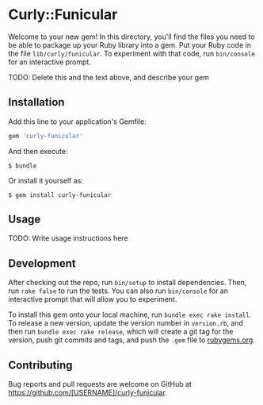 # Curly::Funicular

Welcome to your new gem! In this directory, you'll find the files you need to be able to package up your Ruby library into a gem. Put your Ruby code in the file `lib/curly/funicular`. To experiment with that code, run `bin/console` for an interactive prompt.

TODO: Delete this and the text above, and describe your gem

## Installation

Add this line to your application's Gemfile:

```ruby
gem 'curly-funicular'
```

And then execute:

    $ bundle

Or install it yourself as:

    $ gem install curly-funicular

## Usage

TODO: Write usage instructions here

## Development

After checking out the repo, run `bin/setup` to install dependencies. Then, run `rake false` to run the tests. You can also run `bin/console` for an interactive prompt that will allow you to experiment.

To install this gem onto your local machine, run `bundle exec rake install`. To release a new version, update the version number in `version.rb`, and then run `bundle exec rake release`, which will create a git tag for the version, push git commits and tags, and push the `.gem` file to [rubygems.org](https://rubygems.org).

## Contributing

Bug reports and pull requests are welcome on GitHub at https://github.com/[USERNAME]/curly-funicular.

